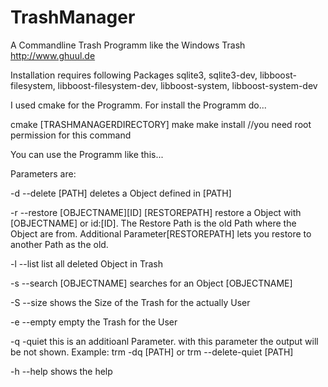 # TrashManager
A Commandline Trash Programm like the Windows Trash http://www.ghuul.de

Installation requires following Packages sqlite3, sqlite3-dev, libboost-filesystem, libboost-filesystem-dev, libboost-system, libboost-system-dev

I used cmake for the Programm. For install the Programm do...

cmake [TRASHMANAGERDIRECTORY]
make
make install //you need root permission for this command

You can use the Programm like this...

Parameters are:

-d --delete [PATH]                             deletes a Object defined in [PATH]

-r --restore [OBJECTNAME][ID] [RESTOREPATH]    restore a Object with [OBJECTNAME] or id:[ID]. The Restore Path is the old Path where the Object are from. Additional Parameter[RESTOREPATH] lets you restore to another Path as the old.

-l --list                                      list all deleted Object in Trash

-s --search [OBJECTNAME]                       searches for an Object [OBJECTNAME]

-S --size                                      shows the Size of the Trash for the actually User

-e --empty                                     empty the Trash for the User

-q -quiet                                      this is an additioanl Parameter. with this parameter the output will
                                               be not shown. Example: trm -dq [PATH] or trm --delete-quiet [PATH]
                                               
-h --help                                      shows the help
